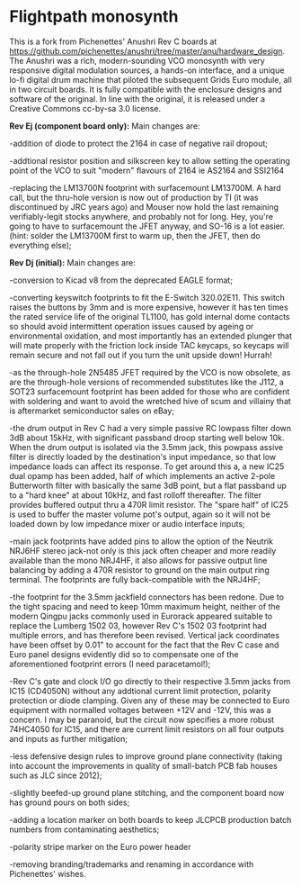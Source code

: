 # Flightpath monosynth

This is a fork from Pichenettes' Anushri Rev C boards at https://github.com/pichenettes/anushri/tree/master/anu/hardware_design. The Anushri was a rich, modern-sounding VCO monosynth with very responsive digital modulation sources, a hands-on interface, and a unique lo-fi digital drum machine that piloted the subsequent Grids Euro module, all in two circuit boards. It is fully compatible with the enclosure designs and software of the original. In line with the original, it is released under a Creative Commons cc-by-sa 3.0 license. 


<b>Rev Ej (component board only):</b> Main changes are: 

-addition of diode to protect the 2164 in case of negative rail dropout;

-addtional resistor position and silkscreen key to allow setting the operating point of the VCO to suit "modern" flavours of 2164 ie AS2164 and SSI2164

-replacing the LM13700N footprint with surfacemount LM13700M. A hard call, but the thru-hole version is now out of production by TI (it was discontinued by JRC years ago) and Mouser now hold the last remaining verifiably-legit stocks anywhere, and probably not for long. Hey, you're going to have to surfacemount the JFET anyway, and SO-16 is a lot easier. (hint: solder the LM13700M first to warm up, then the JFET, then do everything else);

<b>Rev Dj (initial):</b> Main changes are: 

-conversion to Kicad v8 from the deprecated EAGLE format;

-converting keyswitch footprints to fit the E-Switch 320.02E11. This switch raises the buttons by 3mm and is more expensive, however it has ten times the rated service life of the original TL1100, has gold internal dome contacts so should avoid intermittent operation issues caused by ageing or environmental oxidation, and most importantly has an extended plunger that will mate properly with the friction lock inside TAC keycaps, so keycaps will remain secure and not fall out if you turn the unit upside down! Hurrah!

-as the through-hole 2N5485 JFET required by the VCO is now obsolete, as are the through-hole versions of recommended substitutes like the J112, a SOT23 surfacemount footprint has been added for those who are confident with soldering and want to avoid the wretched hive of scum and villainy that is aftermarket semiconductor sales on eBay;

-the drum output in Rev C had a very simple passive RC lowpass filter down 3dB about 15kHz, with significant passband droop starting well below 10k. When the drum output is isolated via the 3.5mm jack, this powpass assive filter is directly loaded by the destination's input impedance, so that low impedance loads can affect its response. To get around this a, a new IC25 dual opamp has been added, half of which implements an active 2-pole Butterworth filter with basically the same 3dB point, but a flat passband up to a "hard knee" at about 10kHz, and fast rolloff thereafter. The filter provides buffered output thru a 470R limit resistor. The "spare half" of IC25 is used to buffer the master volume pot's output, again so it will not be loaded down by low impedance mixer or audio interface inputs;

-main jack footprints have added pins to allow the option of the Neutrik NRJ6HF stereo jack-not only is this jack often cheaper and more readily available than the mono NRJ4HF, it also allows for passive output line balancing by adding a 470R resistor to ground on the main output ring terminal. The footprints are fully back-compatible with the NRJ4HF;

-the footprint for the 3.5mm jackfield connectors has been redone. Due to the tight spacing and need to keep 10mm maximum height, neither of the modern Qingpu jacks commonly used in Eurorack appeared suitable to replace the Lumberg 1502 03, however Rev C's 1502 03 footprint had multiple errors, and has therefore been revised. Vertical jack coordinates have been offset by 0.01" to account for the fact that the Rev C case and Euro panel designs evidently did so to compensate one of the aforementioned footprint errors (I need paracetamol!);

-Rev C's gate and clock I/O go directly to their respective 3.5mm jacks from IC15 (CD4050N) without any addtional current limit protection, polarity protection or diode clamping. Given any of these may be connected to Euro equipment with normalled voltages between +12V and -12V, this was a concern. I may be paranoid, but the circuit now specifies a more robust 74HC4050 for IC15, and there are current limit resistors on all four outputs and inputs as further mitigation;

-less defensive design rules to improve ground plane connectivity (taking into account the improvements in quality of small-batch PCB fab houses such as JLC since 2012);

-slightly beefed-up ground plane stitching, and the component board now has ground pours on both sides;

-adding a location marker on both boards to keep JLCPCB production batch numbers from contaminating aesthetics;

-polarity stripe marker on the Euro power header

-removing branding/trademarks and renaming in accordance with Pichenettes' wishes.
